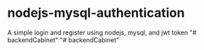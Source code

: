 # nodejs-mysql-authentication
A simple login and register using nodejs, mysql, and jwt token
"# backendCabinet" 
"# backendCabinet" 
